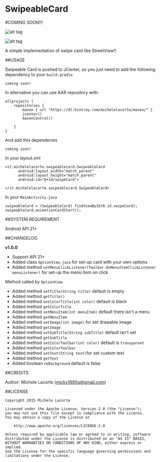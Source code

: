 # SwipeableCard

#COMING SOON!!!

![alt tag](http://i.giphy.com/26tP83JrpN9mpN5wA.gif)

![alt tag](http://i.giphy.com/d2Za0uOe8fPYa38Q.gif)

A simple implementation of swipe card like StreetView!!

##USAGE

Swipeable Card is pushed to JCenter, so you just need to add the following dependency to your `build.gradle`.
```
coming soon!
```

In alternative you can use AAR repository with:

```
allprojects {
    repositories {
        maven { url "https://dl.bintray.com/michelelacorte/maven/" }
        jcenter()
        mavenCentral()

    }
}
```

And add this dependecies

```
coming soon!
```
In your layout.xml

```
<it.michelelacorte.swipeablecard.SwipeableCard
      android:layout_width="match_parent"
      android:layout_height="match_parent"
      android:id="@+id/swipeCard">

</it.michelelacorte.swipeablecard.SwipeableCard>
```

In your `MainActivity.java`

```
swipeableCard = (SwipeableCard) findViewById(R.id.swipeCard);
swipeableCard.animationCardStart();
```

##SYSTEM REQUIREMENT

Android API 21+

##CHANGELOG

**v1.0.0**
- Support API 21+
- Added class `OptionView.java` for set-up card with your own options
- Added method `setMenuClickListener(Toolbar.OnMenuItemClickListener menuListener)` for set-up the menù item on click

Method called by `OptionView`

- Added method `setTitle(String title)` default is empty
- Added method `getTitle()`
- Added method `setColorTitle(int color)` default is black
- Added method `getColorTitle`
- Added method `setMenuItem(int menuItem)` default there isn't a menu
- Added method `getMenuItem`
- Added method `setImage(int image)` for set drawable image
- Added method `getImage`
- Added method `setSubTitle(String subTitle)` default isn't set
- Added method `getSubTitle`
- Added method `setColorToolbar(int color)` default is `transparent`
- Added method `getColorToolbar`
- Added method `setText(String text)`for set custom text
- Added method `getText`
- Added boolean `noBackground` default is false

##CREDITS

Author: Michele Lacorte (micky1995g@gmail.com)

##LICENSE

```
Copyright 2015 Michele Lacorte

Licensed under the Apache License, Version 2.0 (the "License");
you may not use this file except in compliance with the License.
You may obtain a copy of the License at

    http://www.apache.org/licenses/LICENSE-2.0

Unless required by applicable law or agreed to in writing, software
distributed under the License is distributed on an "AS IS" BASIS,
WITHOUT WARRANTIES OR CONDITIONS OF ANY KIND, either express or implied.
See the License for the specific language governing permissions and
limitations under the License.
```
